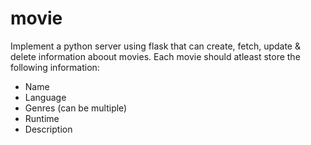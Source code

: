 # movie
Implement a python server using flask that can create, fetch, update & delete information aboout movies. Each movie should atleast store the following information:
- Name
- Language
- Genres (can be multiple)
- Runtime
- Description
